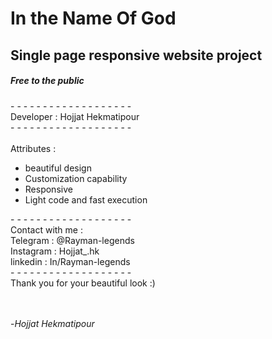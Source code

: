 <h1>In the Name Of God</h1>
<h2>Single page responsive website project</h2>
<h5>Free to the public</h5>
- - - - - - - - - - - - - - - - - - -
<br>
Developer : Hojjat Hekmatipour 
<br>
<bold>
- - - - - - - - - - - - - - - - - - -  
</bold>
<br>
<br>
Attributes : 
<br>
<ul>
  <li>beautiful design</li>
  <li>Customization capability</li>
  <li>Responsive</li>
  <li>Light code and fast execution</li>
</ul>
- - - - - - - - - - - - - - - - - - - 
<br>
Contact with me : 
<br>
Telegram : @Rayman-legends
<br>
Instagram : Hojjat_.hk
<br>
linkedin : In/Rayman-legends
<br>
- - - - - - - - - - - - -  - - - - - - 
<br>
Thank you for your beautiful look :)
<br><br><br>


-<i>Hojjat Hekmatipour</i>
